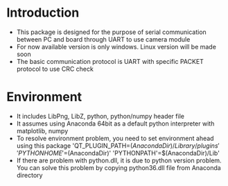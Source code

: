 # Introduction 
- This package is designed for the purpose of serial communication between PC and board through UART to use camera module
- For now available version is only windows. Linux version will be made soon
- The basic communication protocol is UART with specific PACKET protocol to use CRC check

# Environment
- It includes LibPng, LibZ, python, python/numpy header file
- It assumes using Anaconda 64bit as a default python interpreter with matplotlib, numpy
- To resolve environment problem, you need to set environment ahead using this package
'QT_PLUGIN_PATH=$(AnacondaDir)/Library/plugins'
'PYTHONHOME'=$(AnacondaDir)'
'PYTHONPATH'=$(AnacondaDir)/Lib'
- If there are problem with python.dll, it is due to python version problem. You can solve this problem by copying python36.dll file from Anaconda directory

